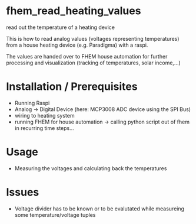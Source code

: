 # fhem_read_heating_values
read out the temperature of a heating device

This is how to read analog values (voltages representing temperatures) from a house heating device (e.g. Paradigma) with a raspi.

The values are handed over to FHEM house automation for further processing and visualization (tracking of temperatures, solar income,...)

# Installation / Prerequisites

- Running Raspi
- Analog -> Digital Device (here: MCP3008 ADC device using the SPI Bus)
- wiring to heating system
- running FHEM for house automation -> calling python script out of fhem in recurring time steps...

# Usage

- Measuring the voltages and calculating back the temperatures


# Issues

- Voltage divider has to be known or to be evalutated while measureing some temperature/voltage tuples
